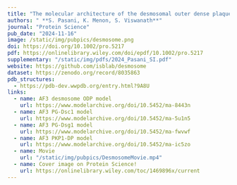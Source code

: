 ```yaml
---
title: "The molecular architecture of the desmosomal outer dense plaque by integrative structural modeling"
authors: " **S. Pasani, K. Menon, S. Viswanath**"
journal: "Protein Science"
pub_date: "2024-11-16"
image: /static/img/pubpics/desmosome.png
doi: https://doi.org/10.1002/pro.5217
pdf: https://onlinelibrary.wiley.com/doi/epdf/10.1002/pro.5217
supplementary: "/static/img/pdfs/2024_Pasani_SI.pdf" 
website: https://github.com/isblab/desmosome
dataset: https://zenodo.org/record/8035863
pdb_structures:
  - https://pdb-dev.wwpdb.org/entry.html?9A8U
links:
  - name: AF3 desmosome ODP model
    url: https://www.modelarchive.org/doi/10.5452/ma-8443n
  - name: AF3 PG-Dsc1 model
    url: https://www.modelarchive.org/doi/10.5452/ma-5u1n5
  - name: AF3 PG-Dsg1 model
    url: https://www.modelarchive.org/doi/10.5452/ma-fwvwf 
  - name: AF3 PKP1-DP model
    url: https://www.modelarchive.org/doi/10.5452/ma-ic5zo
  - name: Movie
    url: "/static/img/pubpics/DesmosomeMovie.mp4"
  - name: Cover image on Protein Science!
    url: https://onlinelibrary.wiley.com/toc/1469896x/current
---
```


